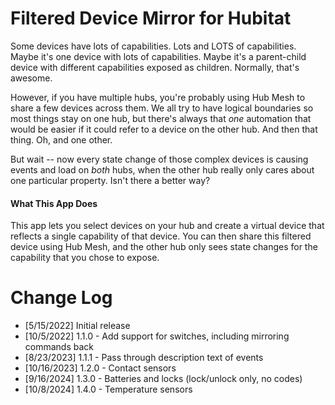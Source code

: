 # Filtered Device Mirror for Hubitat

Some devices have lots of capabilities. Lots and LOTS of capabilities. Maybe
it's one device with lots of capabilities. Maybe it's a parent-child device with
different capabilities exposed as children.  Normally, that's awesome.

However, if you have multiple hubs, you're probably using Hub Mesh to share a
few devices across them. We all try to have logical boundaries so most things
stay on one hub, but there's always that *one* automation that would be easier
if it could refer to a device on the other hub. And then that thing. Oh, and one
other.

But wait -- now every state change of those complex devices is causing events
and load on *both* hubs, when the other hub really only cares about one
particular property.  Isn't there a better way?

#### What This App Does

This app lets you select devices on your hub and create a virtual device
that reflects a single capability of that device.  You can then share
this filtered device using Hub Mesh, and the other hub only sees state
changes for the capability that you chose to expose.

# Change Log

* [5/15/2022] Initial release
* [10/5/2022] 1.1.0 - Add support for switches, including mirroring commands back
* [8/23/2023] 1.1.1 - Pass through description text of events
* [10/16/2023] 1.2.0 - Contact sensors
* [9/16/2024] 1.3.0 - Batteries and locks (lock/unlock only, no codes)
* [10/8/2024] 1.4.0 - Temperature sensors
